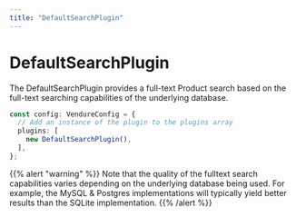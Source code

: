 ```yaml
---
title: "DefaultSearchPlugin"
---
```


# DefaultSearchPlugin

The DefaultSearchPlugin provides a full-text Product search based on the full-text searching capabilities of the underlying database.

```ts
const config: VendureConfig = {
  // Add an instance of the plugin to the plugins array
  plugins: [
    new DefaultSearchPlugin(),
  ],
};
```

{{% alert "warning" %}}
Note that the quality of the fulltext search capabilities varies depending on the underlying database being used. For example, the MySQL & Postgres implementations will typically yield better results than the SQLite implementation.
{{% /alert %}}
